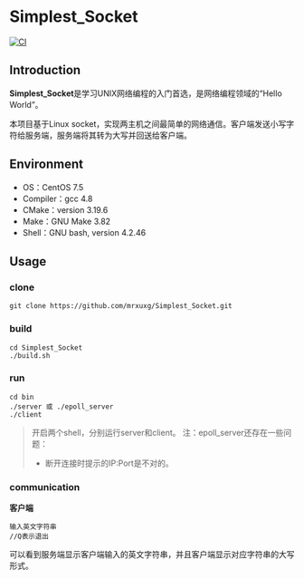 # Simplest_Socket
[![CI](https://github.com/MasonCodingHere/Simplest_Socket/actions/workflows/ci.yml/badge.svg?branch=main&event=push)](https://github.com/MasonCodingHere/Simplest_Socket/actions/workflows/ci.yml)
## Introduction

**Simplest_Socket**是学习UNIX网络编程的入门首选，是网络编程领域的“Hello World”。

本项目基于Linux socket，实现两主机之间最简单的网络通信。客户端发送小写字符给服务端，服务端将其转为大写并回送给客户端。

## Environment

- OS：CentOS 7.5
- Compiler：gcc 4.8
- CMake：version 3.19.6
- Make：GNU Make 3.82
- Shell：GNU bash, version 4.2.46

## Usage

### clone

```shell
git clone https://github.com/mrxuxg/Simplest_Socket.git
```

### build

```shell
cd Simplest_Socket
./build.sh
```

### run

```shell
cd bin
./server 或 ./epoll_server
./client
```

> 开启两个shell，分别运行server和client。
> 注：epoll_server还存在一些问题：
> - 断开连接时提示的IP:Port是不对的。

### communication

**客户端**

```
输入英文字符串
//Q表示退出
```

可以看到服务端显示客户端输入的英文字符串，并且客户端显示对应字符串的大写形式。
